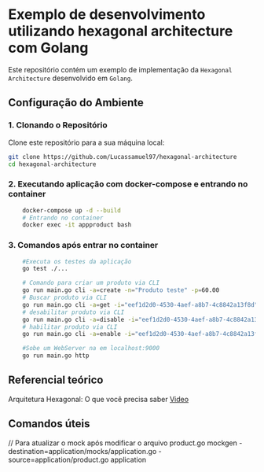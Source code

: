 # Exemplo de desenvolvimento utilizando hexagonal architecture com Golang

Este repositório contém um exemplo de implementação da `Hexagonal Architecture` desenvolvido em `Golang`.

## Configuração do Ambiente

### 1. Clonando o Repositório

Clone este repositório para a sua máquina local:
```bash
git clone https://github.com/Lucassamuel97/hexagonal-architecture
cd hexagonal-architecture
```
### 2. Executando aplicação com docker-compose e entrando no container
```bash
    docker-compose up -d --build
    # Entrando no container
    docker exec -it appproduct bash
```

### 3. Comandos após entrar no container
```bash
    #Executa os testes da aplicação
    go test ./...

    # Comando para criar um produto via CLI
    go run main.go cli -a=create -n="Produto teste" -p=60.00
    # Buscar produto via CLI
    go run main.go cli -a=get -i="eef1d2d0-4530-4aef-a8b7-4c8842a13f8d"
    # desabilitar produto via CLI
    go run main.go cli -a=disable -i="eef1d2d0-4530-4aef-a8b7-4c8842a13f8d"
    # habilitar produto via CLI
    go run main.go cli -a=enable -i="eef1d2d0-4530-4aef-a8b7-4c8842a13f8d"

    #Sobe um WebServer na em localhost:9000
    go run main.go http
```
## Referencial teórico

Arquitetura Hexagonal: O que você precisa saber [Video](https://www.youtube.com/watch?v=or5zAOASPjU)


## Comandos úteis
// Para atualizar o mock após modificar o arquivo product.go
mockgen -destination=application/mocks/application.go -source=application/product.go application
